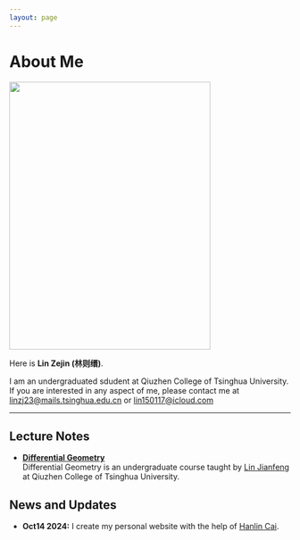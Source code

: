 ```yaml
---
layout: page
---
```


# About Me

<img src="" class="floatpic" width="360" height="480">

Here is **Lin Zejin (林则缙)**.


I am an undergraduated sdudent at Qiuzhen College of Tsinghua University. If you are interested in any aspect of me, please contact me at [linzj23@mails.tsinghua.edu.cn](linzj23@mails.tsinghua.edu.cn) or [lin150117@icloud.com](lin150117@icloud.com)

---

## Lecture Notes
- **[Differential Geometry](https://overleaf.tsinghua.edu.cn/read/vjpzjynprygk)**<br>
Differential Geometry is an undergraduate course taught by [Lin Jianfeng](linjian5477@mail.tsinghua.edu.cn) at Qiuzhen College of Tsinghua University.


## News and Updates

- **Oct14 2024:** I create my personal website with the help of [Hanlin Cai](https://caihanlin.com/).
